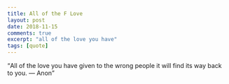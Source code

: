 ```yaml
---
title: All of the F Love
layout: post
date: 2018-11-15
comments: true
excerpt: "all of the love you have"
tags: [quote]
---
```


<q>All of the love you have given to the wrong people it will find its way back to you. — Anon</q>